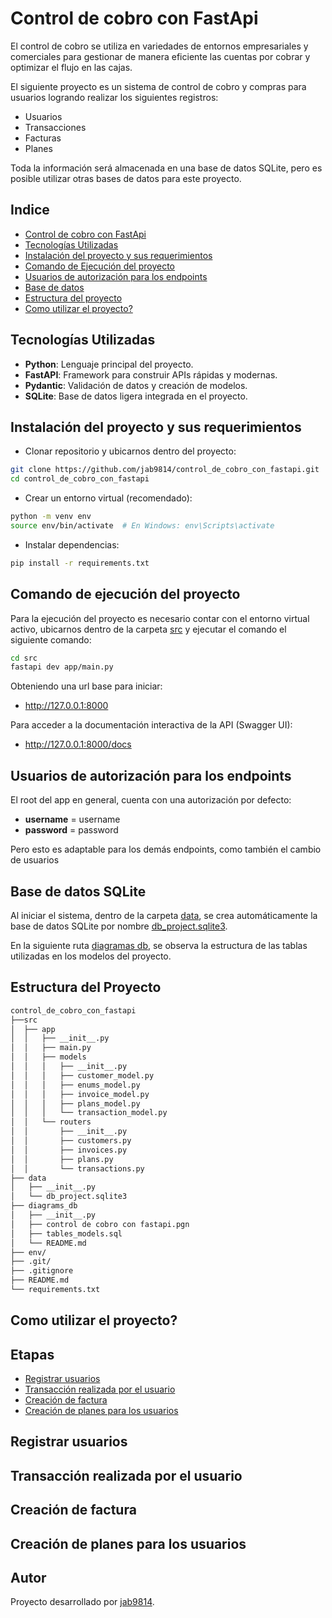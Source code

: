 # Control de cobro con FastApi

El control de cobro se utiliza en variedades de entornos empresariales y comerciales para gestionar de manera eficiente las cuentas por cobrar y optimizar el flujo en las cajas.

El siguiente proyecto es un sistema de control de cobro y compras para usuarios logrando realizar los siguientes registros:

- Usuarios
- Transacciones
- Facturas
- Planes

Toda la información será almacenada en una base de datos SQLite, pero es posible utilizar otras bases de datos para este proyecto.

## Indice

- [Control de cobro con FastApi](#control-de-cobro-con-fastapi)
- [Tecnologías Utilizadas](#tecnologías-utilizadas)
- [Instalación del proyecto y sus requerimientos](#instalación-del-proyecto-y-sus-requerimientos)
- [Comando de Ejecución del proyecto](#comando-de-ejecución-del-proyecto)
- [Usuarios de autorización para los endpoints](#usuarios-de-autorización-para-los-endpoints)
- [Base de datos](#base-de-datos-sqlite)
- [Estructura del proyecto](#estructura-del-proyecto)
- [Como utilizar el proyecto?](#como-utilizar-el-proyecto)

## Tecnologías Utilizadas

- **Python**: Lenguaje principal del proyecto.
- **FastAPI**: Framework para construir APIs rápidas y modernas.
- **Pydantic**: Validación de datos y creación de modelos.
- **SQLite**: Base de datos ligera integrada en el proyecto.

## Instalación del proyecto y sus requerimientos

- Clonar repositorio y ubicarnos dentro del proyecto:

```bash
git clone https://github.com/jab9814/control_de_cobro_con_fastapi.git
cd control_de_cobro_con_fastapi
```

- Crear un entorno virtual (recomendado):

```bash
python -m venv env
source env/bin/activate  # En Windows: env\Scripts\activate
```

- Instalar dependencias:

```bash
pip install -r requirements.txt
```

## Comando de ejecución del proyecto

Para la ejecución del proyecto es necesario contar con el entorno virtual activo, ubicarnos dentro de la carpeta [src](/src/) y ejecutar el comando el siguiente comando:

   ``` bash
   cd src
   fastapi dev app/main.py 
   ```

Obteniendo una url base para iniciar:

- <http://127.0.0.1:8000>

Para acceder a la documentación interactiva de la API (Swagger UI):

- <http://127.0.0.1:8000/docs>

## Usuarios de autorización para los endpoints

El root del app en general, cuenta con una autorización por defecto:

- **username** = username
- **password** = password

Pero esto es adaptable para los demás endpoints, como también el cambio de usuarios

## Base de datos SQLite

Al iniciar el sistema, dentro de la carpeta [data](data/), se crea automáticamente la base de datos SQLite por nombre [db_project.sqlite3](data/db_project.sqlite3).

En la siguiente ruta [diagramas db](/diagrams_db/README.md), se observa la estructura de las tablas utilizadas en los modelos del proyecto.

## Estructura del Proyecto

``` bash
control_de_cobro_con_fastapi
├──src
│  ├── app
│  │   ├── __init__.py
│  │   ├── main.py
│  │   ├── models
│  │   │   ├── __init__.py
│  │   │   ├── customer_model.py
│  │   │   ├── enums_model.py
│  │   │   ├── invoice_model.py
│  │   │   ├── plans_model.py
│  │   │   └── transaction_model.py
│  │   └── routers
│  │       ├── __init__.py
│  │       ├── customers.py
│  │       ├── invoices.py
│  │       ├── plans.py
│  │       └── transactions.py
├── data
│   ├── __init__.py
│   └── db_project.sqlite3
├── diagrams_db
│   ├── __init__.py
│   ├── control de cobro con fastapi.pgn
│   ├── tables_models.sql
│   └── README.md
├── env/
├── .git/
├── .gitignore
├── README.md
└── requirements.txt

```

## Como utilizar el proyecto?

## Etapas

- [Registrar usuarios](#registrar-usuarios)
- [Transacción realizada por el usuario](#transacción-realizada-por-el-usuario)
- [Creación de factura](#creación-de-factura)
- [Creación de planes para los usuarios](#creación-de-planes-para-los-usuarios)

## Registrar usuarios

## Transacción realizada por el usuario

## Creación de factura

## Creación de planes para los usuarios

## Autor

Proyecto desarrollado por [jab9814](https://github.com/jab9814).
